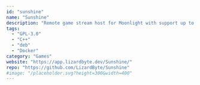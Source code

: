 ```yaml
---
id: "sunshine"
name: "Sunshine"
description: "Remote game stream host for Moonlight with support up to 120 frames per second and 4K resolution."
tags:
  - "GPL-3.0"
  - "C++"
  - "deb"
  - "Docker"
category: "Games"
website: "https://app.lizardbyte.dev/Sunshine/"
repo: "https://github.com/LizardByte/Sunshine"
#image: "/placeholder.svg?height=300&width=400"
---
```


